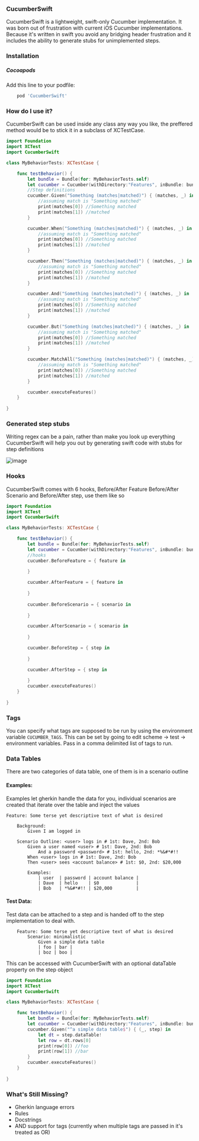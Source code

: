 ### CucumberSwift
CucumberSwift is a lightweight, swift-only Cucumber implementation. It was born out of frustration with current iOS Cucumber implementations. Because it's written in swift you avoid any bridging header frustration and it includes the ability to generate stubs for unimplemented steps.

### Installation
##### Cocoapods
Add this line to your podfile:
```ruby
    pod 'CucumberSwift'
```

### How do I use it?
CucumberSwift can be used inside any class any way you like, the preffered method would be to stick it in a subclass of XCTestCase.
```swift
import Foundation
import XCTest
import CucumberSwift

class MyBehaviorTests: XCTestCase {

    func testBehavior() {
        let bundle = Bundle(for: MyBehaviorTests.self)
        let cucumber = Cucumber(withDirectory:"Features", inBundle: bundle)
        //Step definitions
        cucumber.Given("Something (matches|matched)") { (matches, _) in
            //assuming match is "Something matched"
            print(matches[0]) //Something matched
            print(matches[1]) //matched
        }

        cucumber.When("Something (matches|matched)") { (matches, _) in
            //assuming match is "Something matched"
            print(matches[0]) //Something matched
            print(matches[1]) //matched
        }

        cucumber.Then("Something (matches|matched)") { (matches, _) in
            //assuming match is "Something matched"
            print(matches[0]) //Something matched
            print(matches[1]) //matched
        }

        cucumber.And("Something (matches|matched)") { (matches, _) in
            //assuming match is "Something matched"
            print(matches[0]) //Something matched
            print(matches[1]) //matched
        }

        cucumber.But("Something (matches|matched)") { (matches, _) in
            //assuming match is "Something matched"
            print(matches[0]) //Something matched
            print(matches[1]) //matched
        }

        cucumber.MatchAll("Something (matches|matched)") { (matches, _) in
            //assuming match is "Something matched"
            print(matches[0]) //Something matched
            print(matches[1]) //matched
        }

        cucumber.executeFeatures()
    }
    
}
```

### Generated step stubs
Writing regex can be a pain, rather than make you look up everything CucumberSwift will help you out by generating swift code with stubs for step definitions

![image](https://github.com/Tyler-Keith-Thompson/CucumberSwift/blob/master/CucumberSwift-Generated-Steps.gif)

### Hooks
CucumberSwift comes with 6 hooks, Before/After Feature Before/After Scenario and Before/After step, use them like so
```swift
import Foundation
import XCTest
import CucumberSwift

class MyBehaviorTests: XCTestCase {

    func testBehavior() {
        let bundle = Bundle(for: MyBehaviorTests.self)
        let cucumber = Cucumber(withDirectory:"Features", inBundle: bundle)
        //hooks
        cucumber.BeforeFeature = { feature in

        }
        
        cucumber.AfterFeature = { feature in
            
        }
        
        cucumber.BeforeScenario = { scenario in
            
        }

        cucumber.AfterScenario = { scenario in
            
        }

        cucumber.BeforeStep = { step in
            
        }

        cucumber.AfterStep = { step in
            
        }
        cucumber.executeFeatures()
    }
    
}
```

### Tags
You can specify what tags are supposed to be run by using the environment variable `CUCUMBER_TAGS`. This can be set by going to edit scheme -> test -> environment variables. Pass in a comma delimited list of tags to run.

### Data Tables
There are two categories of data table, one of them is in a scenario outline

#### Examples:
Examples let gherkin handle the data for you, individual scenarios are created that iterate over the table and inject the values
```gherkin
Feature: Some terse yet descriptive text of what is desired
        
    Background:
        Given I am logged in
    
    Scenario Outline: <user> logs in # 1st: Dave, 2nd: Bob
        Given a user named <user> # 1st: Dave, 2nd: Bob
            And a password <password> # 1st: hello, 2nd: *%&#*#!!
        When <user> logs in # 1st: Dave, 2nd: Bob
        Then <user> sees <account balance> # 1st: $0, 2nd: $20,000

        Examples:
            | user  | password | account balance |
            | Dave  | hello    | $0              |
            | Bob   | *%&#*#!! | $20,000         |
```

#### Test Data:
Test data can be attached to a step and is handed off to the step implementation to deal with.
```gherkin
    Feature: Some terse yet descriptive text of what is desired
        Scenario: minimalistic
            Given a simple data table
            | foo | bar |
            | boz | boo |
```
This can be accessed with CucumberSwift with an optional dataTable property on the step object
```swift
import Foundation
import XCTest
import CucumberSwift

class MyBehaviorTests: XCTestCase {

    func testBehavior() {
        let bundle = Bundle(for: MyBehaviorTests.self)
        let cucumber = Cucumber(withDirectory:"Features", inBundle: bundle)
        cucumber.Given("^a simple data table$") { (_, step) in
            let dt = step.dataTable!
            let row = dt.rows[0]
            print(row[0]) //foo
            print(row[1]) //bar
        }
        cucumber.executeFeatures()
    }
    
}
```

### What's Still Missing?
- Gherkin language errors
- Rules
- Docstrings
- AND support for tags (currently when multiple tags are passed in it's treated as OR)